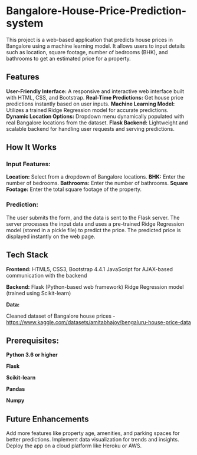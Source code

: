 # Bangalore-House-Price-Prediction-system
This project is a web-based application that predicts house prices in Bangalore using a machine learning model. It allows users to input details such as location, square footage, number of bedrooms (BHK), and bathrooms to get an estimated price for a property.

## Features

**User-Friendly Interface:** A responsive and interactive web interface built with HTML, CSS, and Bootstrap.
**Real-Time Predictions:** Get house price predictions instantly based on user inputs.
**Machine Learning Model:** Utilizes a trained Ridge Regression model for accurate predictions.
**Dynamic Location Options:** Dropdown menu dynamically populated with real Bangalore locations from the dataset.
**Flask Backend:** Lightweight and scalable backend for handling user requests and serving predictions.

## How It Works
### Input Features:

**Location:** Select from a dropdown of Bangalore locations.
**BHK:** Enter the number of bedrooms.
**Bathrooms:** Enter the number of bathrooms.
**Square Footage:** Enter the total square footage of the property.

### Prediction:
The user submits the form, and the data is sent to the Flask server.
The server processes the input data and uses a pre-trained Ridge Regression model (stored in a pickle file) to predict the price.
The predicted price is displayed instantly on the web page.

## Tech Stack
**Frontend:**
HTML5, CSS3, Bootstrap 4.4.1
JavaScript for AJAX-based communication with the backend

**Backend:**
Flask (Python-based web framework)
Ridge Regression model (trained using Scikit-learn)

**Data:**

Cleaned dataset of Bangalore house prices - https://www.kaggle.com/datasets/amitabhajoy/bengaluru-house-price-data

## Prerequisites:

**Python 3.6 or higher**

**Flask**

**Scikit-learn**

**Pandas**

**Numpy**

## Future Enhancements
Add more features like property age, amenities, and parking spaces for better predictions.
Implement data visualization for trends and insights.
Deploy the app on a cloud platform like Heroku or AWS.

